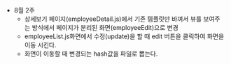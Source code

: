 
* 8월 2주
  * 상세보기 페이지(employeeDetail.js)에서 기존 템플릿만 바껴서 뷰를 보여주는 방식에서 페이지가 분리된 화면(employeeEdit)으로 변경
  * employeeList.js화면에서 수정(update)을 할 때 edit 버튼을 클릭하여 화면을 이동 시킨다.
  * 화면이 이동할 때 변경되는 hash값을 파일로 뽑는다.   
  

 










  





 
